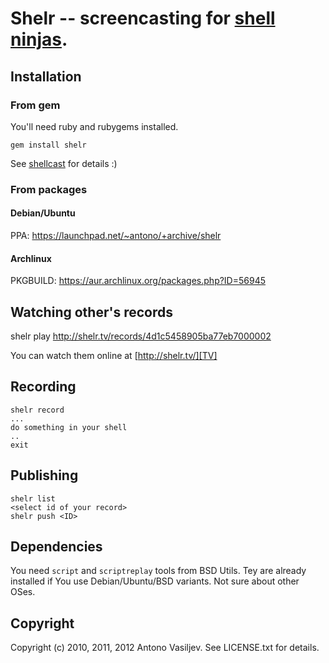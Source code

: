 # Shelr -- screencasting for [shell ninjas][TV].

## Installation

### From gem

You'll need ruby and rubygems installed.

    gem install shelr

See [shellcast](http://shelr.tv/records/4f49ea4ae557800001000004) for details :)

### From packages

#### Debian/Ubuntu

PPA: https://launchpad.net/~antono/+archive/shelr

#### Archlinux

PKGBUILD: https://aur.archlinux.org/packages.php?ID=56945

## Watching other's records

   shelr play http://shelr.tv/records/4d1c5458905ba77eb7000002

You can watch them online at [http://shelr.tv/][TV]

## Recording

    shelr record
    ...
    do something in your shell
    ..
    exit

## Publishing

    shelr list
    <select id of your record>
    shelr push <ID>

## Dependencies

You need `script` and `scriptreplay` tools from BSD Utils.
Tey are already installed if You use Debian/Ubuntu/BSD variants.
Not sure about other OSes.

## Copyright

Copyright (c) 2010, 2011, 2012 Antono Vasiljev. See LICENSE.txt for details.

[TV]: http://shelr.tv/ "Shellcasts from shell ninjas"
